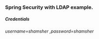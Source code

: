 ### Spring Security with LDAP example.
##### Credentials
###### username=shamsher ,password=shamsher